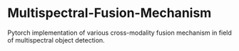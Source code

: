 # Multispectral-Fusion-Mechanism
Pytorch implementation of various cross-modality fusion mechanism in field of multispectral object detection.

